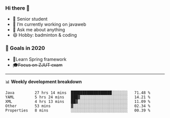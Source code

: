 

### Hi there 🐏

- 🌱 Senior student
- 🔭 I’m currently working on javaweb
- 💬 Ask me about anything
- 😄 Hobby: badminton & coding

### 🚀 Goals in 2020
+ 🍃Learn Spring framework
+ ~~🎓Focus on ZJUT exam~~
-------

📊 **Weekly development breakdown**
<!--START_SECTION:waka-->
```text
Java         27 hrs 14 mins  ██████████████████░░░░░░░   71.48 % 
YAML         5 hrs 24 mins   ███▓░░░░░░░░░░░░░░░░░░░░░   14.21 % 
XML          4 hrs 13 mins   ██▓░░░░░░░░░░░░░░░░░░░░░░   11.09 % 
Other        53 mins         ▓░░░░░░░░░░░░░░░░░░░░░░░░   02.34 % 
Properties   8 mins          ░░░░░░░░░░░░░░░░░░░░░░░░░   00.39 % 
```
<!--END_SECTION:waka-->
